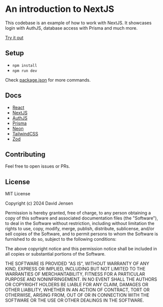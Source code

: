 # An introduction to NextJS

This codebase is an example of how to work with NextJS. It showcases login with AuthJS, database access with Prisma and much more.

[Try it out](https://next-prisma-with-auth.vercel.app/)

## Setup

- `npm install`
- `npm run dev`

Check [package.json](package.json) for more commands.

## Docs

- [React](https://reactjs.org/)
- [NextJS](https://nextjs.org/docs)
- [AuthJS](https://authjs.dev/)
- [Prisma](https://www.prisma.io/)
- [Neon](https://neon.tech)
- [TailwindCSS](https://tailwindcss.com/docs)
- [Zod](https://zod.dev/)

## Contributing

Feel free to open issues or PRs.

## License

MIT License

Copyright (c) 2024 David Jensen

Permission is hereby granted, free of charge, to any person obtaining a copy
of this software and associated documentation files (the "Software"), to deal
in the Software without restriction, including without limitation the rights
to use, copy, modify, merge, publish, distribute, sublicense, and/or sell
copies of the Software, and to permit persons to whom the Software is
furnished to do so, subject to the following conditions:

The above copyright notice and this permission notice shall be included in all
copies or substantial portions of the Software.

THE SOFTWARE IS PROVIDED "AS IS", WITHOUT WARRANTY OF ANY KIND, EXPRESS OR
IMPLIED, INCLUDING BUT NOT LIMITED TO THE WARRANTIES OF MERCHANTABILITY,
FITNESS FOR A PARTICULAR PURPOSE AND NONINFRINGEMENT. IN NO EVENT SHALL THE
AUTHORS OR COPYRIGHT HOLDERS BE LIABLE FOR ANY CLAIM, DAMAGES OR OTHER
LIABILITY, WHETHER IN AN ACTION OF CONTRACT, TORT OR OTHERWISE, ARISING FROM,
OUT OF OR IN CONNECTION WITH THE SOFTWARE OR THE USE OR OTHER DEALINGS IN THE
SOFTWARE.
